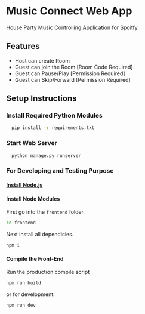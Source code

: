 
# Music Connect Web  App

House Party Music Controlling Application for Spoitfy.


## Features

- Host can create Room
- Guest can join the Room [Room Code Required]
- Guest can Pause/Play [Permission Required]
- Guest can Skip/Forward [Permission Required]



  
## Setup Instructions

### Install Required Python Modules

```bash
  pip install -r requirements.txt
```

### Start Web Server

```bash
  python manage.py runserver
```

### For Developing and Testing Purpose



#### [Install Node.js](https://nodejs.org/en/)

#### Install Node Modules

First go into the ```frontend``` folder.
```bash
cd frontend
```
Next install all dependicies.
```bash
npm i
```

#### Compile the Front-End

Run the production compile script
```bash
npm run build
```
or for development:
```bash
npm run dev
```

  